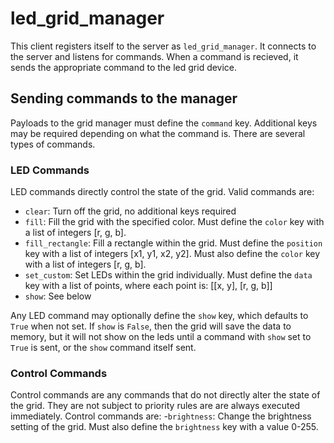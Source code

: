 # led_grid_manager

This client registers itself to the server as `led_grid_manager`. It connects to the server and listens for commands. When a command is recieved, it sends the appropriate command to the led grid device.

## Sending commands to the manager
Payloads to the grid manager must define the `command` key. Additional keys may be required depending on what the command is. There are several types of commands.

### LED Commands

LED commands directly control the state of the grid. Valid commands are:
- `clear`: Turn off the grid, no additional keys required
- `fill`: Fill the grid with the specified color. Must define the `color` key with a list of integers [r, g, b].
- `fill_rectangle`: Fill a rectangle within the grid. Must define the `position` key with a list of integers [x1, y1, x2, y2]. Must also define the `color` key with a list of integers [r, g, b].
- `set_custom`: Set LEDs within the grid individually. Must define the `data` key with a list of points, where each point is: [[x, y], [r, g, b]]
- `show`: See below

Any LED command may optionally define the `show` key, which defaults to `True` when not set. If `show` is `False`, then the grid will save the data to memory, but it will not show on the leds until a command with `show` set to `True` is sent, or the `show` command itself sent.

### Control Commands

Control commands are any commands that do not directly alter the state of the grid. They are not subject to priority rules are are always executed immediately. Control commands are:
-`brightness`: Change the brightness setting of the grid. Must also define the `brightness` key with a value 0-255.